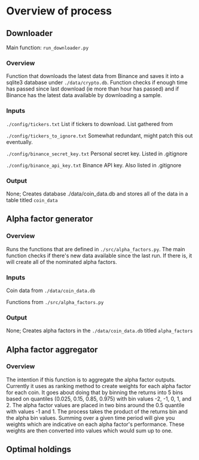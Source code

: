 # Overview of process
## Downloader
Main function: `run_downloader.py`

### Overview 
Function that downloads the latest data from Binance and saves it into a sqlite3 database under `./data/crypto.db`. Function checks if enough time has passed since last download (ie more than hour has passed) and if Binance has the latest data available by downloading a sample. 


### Inputs
`./config/tickers.txt` List if tickers to download. List gathered from 
    
`./config/tickers_to_ignore.txt` Somewhat redundant, might patch this out eventually. 

`./config/binance_secret_key.txt` Personal secret key. Listed in .gitignore

`./config/binance_api_key.txt` Binance API key. Also listed in .gitignore

### Output
None; Creates database ./data/coin_data.db and stores all of the data in a table titled `coin_data`

## Alpha factor generator

### Overview 
Runs the functions that are defined in `./src/alpha_factors.py`. The main function checks if there's new data available since the last run. If there is, it will create all of the nominated alpha factors. 

### Inputs
Coin data from `./data/coin_data.db`

Functions from `./src/alpha_factors.py`

### Output
None; Creates alpha factors in the `./data/coin_data.db` titled `alpha_factors`

## Alpha factor aggregator
### Overview


The intention if this function is to aggregate the alpha factor outputs. Currently it uses as ranking method to create weights for each alpha factor for each coin. It goes about doing that by binning the returns into 5 bins based on quantiles (0.025, 0.15, 0.85, 0.975) with bin values -2, -1, 0, 1, and 2. The alpha factor values are placed in two bins around the 0.5 quantile with values -1 and 1. The process takes the product of the returns bin and the alpha bin values. Summing over a given time period will give you weights which are indicative on each alpha factor's performance. These weights are then converted into values which would sum up to one. 



## Optimal holdings

